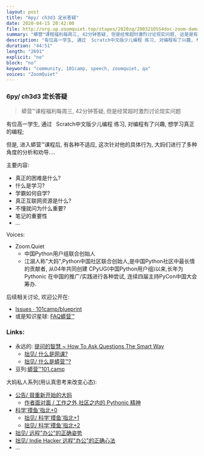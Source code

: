 ```yaml
---
layout: post
title: "6py/ ch3d3 定长答疑"
date: 2020-04-15 20:42:00 
file: http://org.up.zoomquiet.top/ztapes/2020zq/200321OSS4doc-zoom-dama-audio_only_3.mp3
summary: "蟒营™课程福利每周三, 42分钟答疑, 但是经常超时激烈讨论现实问题, 这是是有关高一在校学生如何高效学习编程?"
description: "有位高一学生, 通过  Scratch中文版少儿编程 练习, 对编程有了兴趣, 想学习真正的编程; 但是, 进入蟒营™课程后, 有各种不适应, 这次针对他的具体行为, 大妈们进行了多种角度的分析和劝导...."
duration: "44:51" 
length: "2691"
explicit: "no" 
block: "no" 
keywords: "community, 101camp, speech, zoomquiet, qa"
voices: "ZoomQuiet"
---
```


### 6py/ ch3d3 定长答疑
> 蟒营™课程福利每周三, 42分钟答疑, 但是经常超时激烈讨论现实问题


有位高一学生, 通过  Scratch中文版少儿编程 练习, 对编程有了兴趣, 想学习真正的编程; 

但是, 进入蟒营™课程后, 有各种不适应, 这次针对他的具体行为, 大妈们进行了多种角度的分析和劝导....


主要内容:

- 真正的困难是什么?
- 什么是学习?
- 学霸如何自学?
- 真正互联网资源是什么?
- 不懂就问为什么重要?
- 笔记的重要性
- ...

Voices:

- Zoom.Quiet
    + 中国Python用户组联合创始人
    + 江湖人称"大妈",Python中国社区联合创始人,是中国Python社区中最长情的贡献者, 从04年共同创建 CPyUG(中国Python用户组)以来,长年为 Pythonic 在中国的推广/实践进行各种尝试, 连续四届主持PyCon中国大会筹办. 


后续相关讨论, 欢迎公开在:

- [Issues · 101camp/blueprint](https://github.com/101camp/blueprint/issues) 
- 或是知识星球: [FAQ蟒营™](https://t.zsxq.com/iaIEQ3N)



### Links: 

- 永远的: [提问的智慧 ~ How To Ask Questions The Smart Way](https://github.com/DebugUself/How-To-Ask-Questions-The-Smart-Way/blob/master/README-zh_CN.md)
    + [拙见/ 什么是网课?](https://mp.weixin.qq.com/s/sYTdj0r9b9WTDJBYCkae3w)
    + [拙见/ 什么是蟒营™?](https://mp.weixin.qq.com/s/8hG366zSBNVWAcHA_zEAYA)
- 豆列:[蟒营™101.camp](https://www.douban.com/doulist/119293075/)


大妈私人系列(用认真思考来改变心态):

- [公告/ 叕重新开始的大妈](https://mp.weixin.qq.com/s/N5TuRRbF485D4Q90XdDA7g)
    + [作者面对面 / 工作之外,社区之内的 Pythonic 精神](https://mp.weixin.qq.com/s/Rj3YRIpecMIsV9UzEY4_lw)
- [科学'摸鱼'指北+0](https://mp.weixin.qq.com/s/Q-keoD_3L29zKNPnwLTFXw)
    + [拙见/ 科学'摸鱼'指北+1](https://mp.weixin.qq.com/s/fnu9dtLQVc_TiShluhXccw)
    + [拙见/ 科学'摸鱼'指北+2](https://mp.weixin.qq.com/s/4NZGKhdbAaanxNKZyQR-vg)
- [拙见/ 远程"办公"的正确姿势](https://mp.weixin.qq.com/s/XzN7if9-ntvOkIbRrT4s_Q)
- [拙见/ Indie Hacker 远程"办公"的正确心法](https://mp.weixin.qq.com/s/d28HqnF5aRs0jZ4tKwSmQg)
- ... 



